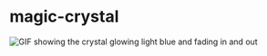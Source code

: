 # magic-crystal

![GIF showing the crystal glowing light blue and fading in and out](https://user-images.githubusercontent.com/33750/52889920-36ea9a00-3150-11e9-95f0-5323143d6b6e.gif)
